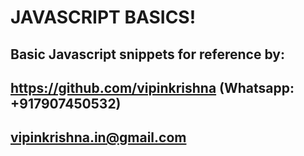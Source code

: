 # JAVASCRIPT BASICS!
## Basic Javascript snippets for reference by:
## https://github.com/vipinkrishna (Whatsapp: +917907450532)
## vipinkrishna.in@gmail.com
